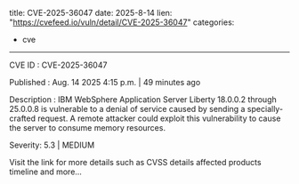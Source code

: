  
title: CVE-2025-36047
date: 2025-8-14
lien: "https://cvefeed.io/vuln/detail/CVE-2025-36047"
categories:
  - cve
---

CVE ID : CVE-2025-36047

Published :  Aug. 14
2025
4:15 p.m. | 49 minutes ago

Description : IBM WebSphere Application Server Liberty 18.0.0.2 through 25.0.0.8 is vulnerable to a denial of service
caused by sending a specially-crafted request. A remote attacker could exploit this vulnerability to cause the server to consume memory resources.

Severity: 5.3 | MEDIUM

Visit the link for more details
such as CVSS details
affected products
timeline
and more...
